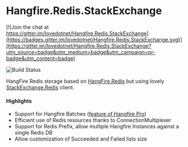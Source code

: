 # Hangfire.Redis.StackExchange

[![Join the chat at https://gitter.im/lovedotnet/Hangfire.Redis.StackExchange](https://badges.gitter.im/lovedotnet/Hangfire.Redis.StackExchange.svg)](https://gitter.im/lovedotnet/Hangfire.Redis.StackExchange?utm_source=badge&utm_medium=badge&utm_campaign=pr-badge&utm_content=badge)

![Build Status](https://ci.appveyor.com/api/projects/status/32r7s2skrgm9ubva/branch/master?svg=true)

HangFire Redis storage based on [HangFire.Redis](https://github.com/HangfireIO/Hangfire.Redis/) but using lovely [StackExchange.Redis](https://github.com/StackExchange/StackExchange.Redis) client.

#### Highlights
- Support for Hangfire Batches ([feature of Hangfire Pro](http://hangfire.io/blog/2015/04/17/hangfire-pro-1.2.0-released.html))
- Efficient use of Redis resources thanks to ConnectionMultiplexer
- Support for Redis Prefix, allow multiple Hangfire Instances against a single Redis DB
- Allow customization of Succeeded and Failed lists size